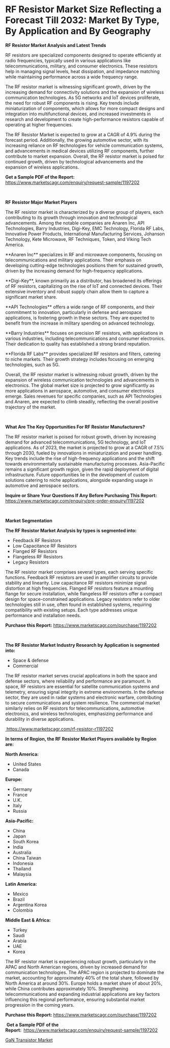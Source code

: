 <p><h1>RF Resistor Market Size Reflecting a Forecast Till 2032: Market By Type, By Application and By Geography</h1></p><p><strong>RF Resistor Market Analysis and Latest Trends</strong></p>
<p><p>RF resistors are specialized components designed to operate efficiently at radio frequencies, typically used in various applications like telecommunications, military, and consumer electronics. These resistors help in managing signal levels, heat dissipation, and impedance matching while maintaining performance across a wide frequency range.</p><p>The RF resistor market is witnessing significant growth, driven by the increasing demand for connectivity solutions and the expansion of wireless communication technologies. As 5G networks and IoT devices proliferate, the need for robust RF components is rising. Key trends include miniaturization of components, which allows for more compact designs and integration into multifunctional devices, and increased investments in research and development to create high-performance resistors capable of operating at higher frequencies.</p><p>The RF Resistor Market is expected to grow at a CAGR of 4.9% during the forecast period. Additionally, the growing automotive sector, with its increasing reliance on RF technologies for vehicle communication systems, and advancements in medical devices utilizing RF components, further contribute to market expansion. Overall, the RF resistor market is poised for continued growth, driven by technological advancements and the expansion of wireless applications.</p></p>
<p><strong>Get a Sample PDF of the Report:&nbsp;</strong> <a href="https://www.marketscagr.com/enquiry/request-sample/1197202?utm_campaign=2008&utm_medium=2&utm_source=Github&utm_content=ia&utm_term=11022025&utm_id=rf-resistor">https://www.marketscagr.com/enquiry/request-sample/1197202</a></p>
<p>&nbsp;</p>
<p><strong>RF Resistor Major Market Players</strong></p>
<p><p>The RF resistor market is characterized by a diverse group of players, each contributing to its growth through innovation and technological advancements. Among the notable companies are Anaren Inc, API Technologies, Barry Industries, Digi-Key, EMC Technology, Florida RF Labs, Innovative Power Products, International Manufacturing Services, Johanson Technology, Kete Microwave, RF Techniques, Token, and Viking Tech America.</p><p>**Anaren Inc** specializes in RF and microwave components, focusing on telecommunications and military applications. Their emphasis on developing cutting-edge technologies positions them for sustained growth, driven by the increasing demand for high-frequency applications.</p><p>**Digi-Key**, known primarily as a distributor, has broadened its offerings of RF resistors, capitalizing on the rise of IoT and connected devices. Their extensive inventory and robust supply chain allow them to capture a significant market share.</p><p>**API Technologies** offers a wide range of RF components, and their commitment to innovation, particularly in defense and aerospace applications, is fostering growth in these sectors. They are expected to benefit from the increase in military spending on advanced technology.</p><p>**Barry Industries** focuses on precision RF resistors, with applications in various industries, including telecommunications and consumer electronics. Their dedication to quality has established a strong brand reputation.</p><p>**Florida RF Labs** provides specialized RF resistors and filters, catering to niche markets. Their growth strategy includes focusing on emerging technologies, such as 5G.</p><p>Overall, the RF resistor market is witnessing robust growth, driven by the expansion of wireless communication technologies and advancements in electronics. The global market size is projected to grow significantly as more applications in aerospace, automotive, and consumer electronics emerge. Sales revenues for specific companies, such as API Technologies and Anaren, are expected to climb steadily, reflecting the overall positive trajectory of the market.</p></p>
<p>&nbsp;</p>
<p><strong>What Are The Key Opportunities For RF Resistor Manufacturers?</strong></p>
<p><p>The RF resistor market is poised for robust growth, driven by increasing demand for advanced telecommunications, 5G technology, and IoT applications. As of 2023, the market is projected to grow at a CAGR of 7.5% through 2030, fueled by innovations in miniaturization and power handling. Key trends include the rise of high-frequency applications and the shift towards environmentally sustainable manufacturing processes. Asia-Pacific remains a significant growth region, given the rapid deployment of digital infrastructure. Future opportunities lie in the development of custom solutions catering to niche applications, alongside expanding usage in automotive and aerospace sectors.</p></p>
<p><strong>Inquire or Share Your Questions If Any Before Purchasing This Report:</strong> <a href="https://www.marketscagr.com/enquiry/pre-order-enquiry/1197202?utm_campaign=2008&utm_medium=2&utm_source=Github&utm_content=ia&utm_term=11022025&utm_id=rf-resistor">https://www.marketscagr.com/enquiry/pre-order-enquiry/1197202</a></p>
<p>&nbsp;</p>
<p><strong>Market Segmentation</strong></p>
<p><strong>The RF Resistor Market Analysis by types is segmented into:</strong></p>
<p><ul><li>Feedback RF Resistors</li><li>Low Capacitance RF Resistors</li><li>Flanged RF Resistors</li><li>Flangeless RF Resistors</li><li>Legacy Resistors</li></ul></p>
<p><p>The RF resistor market comprises several types, each serving specific functions. Feedback RF resistors are used in amplifier circuits to provide stability and linearity. Low capacitance RF resistors minimize signal distortion at high frequencies. Flanged RF resistors feature a mounting flange for secure installation, while flangeless RF resistors offer a compact design for space-constrained applications. Legacy resistors refer to older technologies still in use, often found in established systems, requiring compatibility with existing setups. Each type addresses unique performance and installation needs.</p></p>
<p><strong>Purchase this Report:&nbsp;</strong><a href="https://www.marketscagr.com/purchase/1197202?utm_campaign=2008&utm_medium=2&utm_source=Github&utm_content=ia&utm_term=11022025&utm_id=rf-resistor">https://www.marketscagr.com/purchase/1197202</a></p>
<p>&nbsp;</p>
<p><strong>The RF Resistor Market Industry Research by Application is segmented into:</strong></p>
<p><ul><li>Space & defense</li><li>Commercial</li></ul></p>
<p><p>The RF resistor market serves crucial applications in both the space and defense sectors, where reliability and performance are paramount. In space, RF resistors are essential for satellite communication systems and telemetry, ensuring signal integrity in extreme environments. In the defense sector, they are used in radar systems and electronic warfare, contributing to secure communications and system resilience. The commercial market similarly relies on RF resistors for telecommunications, automotive electronics, and wireless technologies, emphasizing performance and durability in diverse applications.</p></p>
<p><a href="https://www.marketscagr.com/rf-resistor-r1197202?utm_campaign=2008&utm_medium=2&utm_source=Github&utm_content=ia&utm_term=11022025&utm_id=rf-resistor">&nbsp;https://www.marketscagr.com/rf-resistor-r1197202</a></p>
<p><strong>In terms of Region, the RF Resistor Market Players available by Region are:</strong></p>
<p>
    <p> <strong> North America: </strong>
        <ul>
            <li>United States</li>
            <li>Canada</li>
        </ul>
        </p> 
    <p> <strong> Europe: </strong>
        <ul>
            <li>Germany</li>
            <li>France</li>
            <li>U.K.</li>
            <li>Italy</li>
            <li>Russia</li>
        </ul>
        </p> 
    <p> <strong> Asia-Pacific: </strong>
        <ul>
            <li>China</li>
            <li>Japan</li>
            <li>South Korea</li>
            <li>India</li>
            <li>Australia</li>
            <li>China Taiwan</li>
            <li>Indonesia</li>
            <li>Thailand</li>
            <li>Malaysia</li>
        </ul>
        </p> 
    <p> <strong> Latin America: </strong>
        <ul>
            <li>Mexico</li>
            <li>Brazil</li>
            <li>Argentina Korea</li>
            <li>Colombia</li>
        </ul>
        </p> 
    <p> <strong> Middle East & Africa: </strong>
        <ul>
            <li>Turkey</li>
            <li>Saudi</li>
            <li>Arabia</li>
            <li>UAE</li>
            <li>Korea</li>
        </ul>
    </p>
    </p>
<p><p>The RF resistor market is experiencing robust growth, particularly in the APAC and North American regions, driven by increased demand for communication technologies. The APAC region is projected to dominate the market, accounting for approximately 40% of the total share, followed by North America at around 30%. Europe holds a market share of about 20%, while China contributes approximately 10%. Strengthening telecommunications and expanding industrial applications are key factors influencing this regional performance, ensuring substantial market progression in the coming years.</p></p>
<p><strong>Purchase this Report: </strong><a href="https://www.marketscagr.com/purchase/1197202?utm_campaign=2008&utm_medium=2&utm_source=Github&utm_content=ia&utm_term=11022025&utm_id=rf-resistor">https://www.marketscagr.com/purchase/1197202</a></p>
<p>&nbsp;<strong>Get a Sample PDF of the Report:&nbsp;&nbsp;</strong><a href="https://www.marketscagr.com/enquiry/request-sample/1197202?utm_campaign=2008&utm_medium=2&utm_source=Github&utm_content=ia&utm_term=11022025&utm_id=rf-resistor">https://www.marketscagr.com/enquiry/request-sample/1197202</a></p>
<p><strong></strong></p>
<p><p><a href="https://github.com/wileonie19657/Market-Research-Report-List-1/blob/main/gan-transistor-market.md?utm_campaign=2008&utm_medium=2&utm_source=Github&utm_content=ia&utm_term=11022025&utm_id=rf-resistor">GaN Transistor Market</a></p></p>